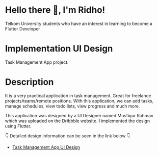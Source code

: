 # Hello there :wave:, I'm Ridho!

Telkom University students who have an interest in learning to become a Flutter Developer

# Implementation UI Design

Task Management App project.

# Description

It is a very practical application in task management. Great for freelance projects/teams/remote positions. With this application, we can add tasks, manage schedules, view todo lists, view progress and much more.

This application was designed by a UI Designer named Musfiqur Rahman which was uploaded on the Dribbble website. I implemented the design using Flutter.

:point_down: Detailed design information can be seen in the link below :point_down: 

- [Task Management App UI Design](https://dribbble.com/shots/17840223-Taskdo-Task-Management-Mobile-App-Design)
